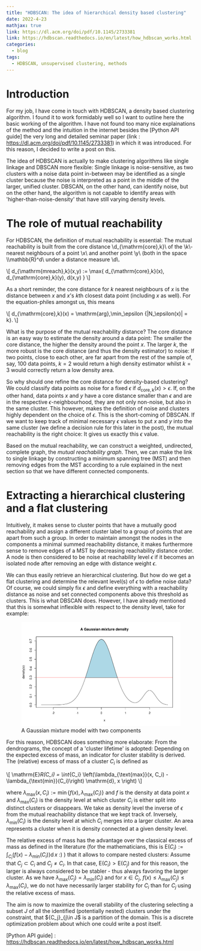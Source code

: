 ```yaml
---
title: "HDBSCAN: The idea of hierarchical density based clustering"
date: 2022-4-23
mathjax: true
link: https://dl.acm.org/doi/pdf/10.1145/2733381
link: https://hdbscan.readthedocs.io/en/latest/how_hdbscan_works.html
categories:
  - blog
tags:
  - HDBSCAN, unsupervised clustering, methods
---
```


# Introduction

For my job, I have come in touch with HDBSCAN, a density based clustering algorithm. I found it to work formidably well so I want to outline here the basic working of the algorithm. I have not found too many nice explainations of the method and the intuition in the internet besides the [Python API guide] the very long and detailed seminar paper (link : https://dl.acm.org/doi/pdf/10.1145/2733381) in which it was introduced. For this reason, I decided to write a post on this.

The idea of HDBSCAN is actually to make clustering algorithms like single linkage and DBSCAN more flexible: Single linkage is noise-sensitive, as two clusters with a noise data point in-between may be identified as a single cluster because the noise is interpreted as a point in the middle of the larger, unified cluster. DBSCAN, on the other hand, can identify noise, but on the other hand, the algorithm is not capable to identify areas with 'higher-than-noise-density' that have still varying density levels. 

# The role of mutual reachability

For HDBSCAN, the definition of mutual reachability is essential: The mutual reachability is built from the core distance \\d_{\mathrm{core},k}\\ of the \\k\\-nearest neighbours of a point \\x\\ and another point \\y\\ (both in the space \\\mathbb{R}^d\\ under a distance measure \\d\\.

\\[ d_{\mathrm{mreach},k}(x,y) := \max\{ d_{\mathrm{core},k}(x), d_{\mathrm{core},k}(y), d(x,y) \} \\]

As a short reminder, the core distance for $k$ nearest neighbours of $x$ is the distance between $x$ and $x$'s $k$th closest data point (including $x$ as well). For the equation-philes amongst us, this means 

\\[ d_{\mathrm{core},k}(x) = \mathrm{arg}\,\min_\epsilon \{|N_\epsilon(x)| = k\}. \\]

What is the purpose of the mutual reachability distance? The core distance is an easy way to estimate the density around a data point: The smaller the core distance, the higher the density around the point $x$. The larger $k$, the more robust is the core distance (and thus the density estimator) to noise: If two points, close to each other, are far apart from the rest of the sample of, say, 100 data points, $k = 2$ would return a high density estimator whilst $k = 3$ would correctly return a low density area.

So why should one refine the core distance for density-based clustering? We could classify data points as noise for a fixed $\epsilon$ if $d_{\mathrm{core,k}}(x) > \epsilon$. If, on the other hand, data points $x$ and $y$ have a core distance smaller than $\epsilon$ and are in the respective $\epsilon$-neighbourhood, they are not only non-noise, but also in the same cluster. This however, makes the definition of noise and clusters highly dependent on the choice of $\epsilon$. This is the short-coming of DBSCAN. If we want to keep track of minimal necessary $\epsilon$ values to put $x$ and $y$ into the same cluster (we define a decision rule for this later in the post), the mutual reachability is the right choice: It gives us exactly this $\epsilon$ value. 

Based on the mutual reachability, we can construct a weighted, undirected, complete graph, the *mutual reachability graph*. Then, we can make the link to single linkage by constructing a minimum spanning tree (MST) and then removing edges from the MST according to a rule explained in the next section so that we have different connected components. 

# Extracting a hierarchical clustering and a flat clustering

Intuitively, it makes sense to cluster points that have a mutually good reachability and assign a different cluster label to a group of points that are apart from such a group. In order to maintain amongst the nodes in the components a minimal summed reachability distance, it makes furthermore sense to remove edges of a MST by decreasing reachability distance order. A node is then considered to be noise at reachability level $\epsilon$ if it becomes an isolated node after removing an edge with distance weight $\epsilon$.

We can thus easily retrieve an hierarchical clustering. But how do we get a flat clustering and determine the relevant level(s) of $\epsilon$ to define noise data? Of course, we could simply fix $\epsilon$ and define everything with a reachability distance as noise and set connected components above this threshold as clusters. This is what DBSCAN does. However, I have already mentioned that this is somewhat inflexible with respect to the density level, take for example:

<figure>
    <a href="/assets/images/gaussian_mixture.png"><img src="/assets/images/gaussian_mixture.png"></a>
    <figcaption>A Gaussian mixture model with two components</figcaption>
</figure>

For this reason, HDBSCAN does something more elaborate: From the dendrograms, the concept of a 'cluster lifetime' is adopted: Depending on the expected excess of mass, an indicator for cluster stability is derived. The (relative) excess of mass of a cluster $C_i$ is defined as

\\[ \mathrm{E}_R(C_i) = \int_{C_i} \left(\lambda_{\text{max}}(x, C_i) - \lambda_{\text{min}}(C_i)\right) \mathrm{d}\, x \right) \\] 

where $\lambda_{\text{max}}(x, C_i) := \min\left\{ f(x), \lambda_{\text{max}}(C_i)\right\}$ and $f$ is the density at data point $x$ and $\lambda_{\text{max}}(C_i)$ is the density level at which cluster $C_i$ is either split into distinct clusters or disappears. We take as density level the inverse of $\epsilon$ from the mutual reachability distance that we kept track of. Inversely, $\lambda_{\text{min}}(C_i)$ is the density level at which $C_i$ merges into a larger cluster. An area represents a cluster when it is density connected at a given density level.

The relative excess of mass has the advantage over the classical excess of mass as defined in the literature (for the mathematicians, this is $\mathrm{E}(C_i) :=  \int_{C_i} \left(f(x) - \lambda_{\text{min}}(C_i)\right) \mathrm{d}\, x$ :) ) that it allows to compare nested clusters: Assume that $C_j \subset C_i$ and $C_j \neq C_i$. In that case, $\mathrm{E}(C_i) > \mathrm{E}(C_j)$ and for this reason, the larger is always considered to be stabler - thus always favoring the larger cluster. As we have $\lambda_{\text{max}}(C_j) = \lambda_{\text{min}}(C_i)$ and for $x \in C_j$, $f(x) \leq \lambda_{\text{max}}(C_j) \leq \lambda_{\text{max}}(C_i)$, we do not have necessarily larger stability for $C_i$ than for $C_j$ using the relative excess of mass.

The aim is now to maximize the overall stability of the clustering selecting a subset $J$ of all the identified (potentially nested) clusters under the constraint, that $\{C_j\}_{j\in J\$ is a partition of the domain. This is a discrete optimization problem about which one could write a post itself. 

[Python API guide] : https://hdbscan.readthedocs.io/en/latest/how_hdbscan_works.html
